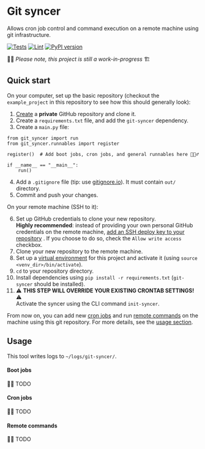 # Git syncer

Allows cron job control and command execution on a remote machine using git
infrastructure.

[![Tests](https://github.com/asaf-kali/git-syncer/actions/workflows/tests.yml/badge.svg)](https://github.com/asaf-kali/git-syncer/actions/workflows/tests.yml)
[![Lint](https://github.com/asaf-kali/git-syncer/actions/workflows/lint.yml/badge.svg)](https://github.com/asaf-kali/git-syncer/actions/workflows/lint.yml)
[![PyPI version](https://badge.fury.io/py/git-syncer.svg)](https://badge.fury.io/py/git-syncer)

👷🏻 *Please note, this project is still a work-in-progress* 🏗️

<h2 id="quick-start">
Quick start
</h2>

On your computer, set up the basic repository
(checkout the `example_project` in this repository to see how this should generally look):

1. [Create](https://github.com/new) a **private** GitHub repository and clone it.
2. Create a `requirements.txt` file, and add the `git-syncer` dependency.
3. Create a `main.py` file:

```python3
from git_syncer import run
from git_syncer.runnables import register

register()  # Add boot jobs, cron jobs, and general runnables here 🏋🏻‍♂️

if __name__ == "__main__":
    run()
```

4. Add a `.gitignore` file (tip: use [gitignore.io](https://www.toptal.com/developers/gitignore)).
   It must contain `out/` directory.
5. Commit and push your changes.

On your remote machine (SSH to it):

6. Set up GitHub credentials to clone your new repository.<br>
   **Highly recommended**: instead of providing your own personal GitHub credentials on the remote machine,
   [add an SSH deploy key to your repository](https://docs.github.com/en/developers/overview/managing-deploy-keys#deploy-keys)
   . If you choose to do so, check the `Allow write access` checkbox.
7. Clone your new repository to the remote machine.
8. Set up a [virtual environment](https://docs.python.org/library/venv.html) for this project and activate it
   (using `source <venv_dir>/bin/activate`).
9. `cd` to your repository directory.
10. Install dependencies using `pip install -r requirements.txt` (`git-syncer` should be installed).
11. ⚠️ **THIS STEP WILL OVERRIDE YOUR EXISTING CRONTAB SETTINGS!** ⚠️<br>
    Activate the syncer using the CLI command `init-syncer`.

From now on, you can add new [cron jobs](#cron-jobs) and run [remote commands](#remote-commands) on the machine using
this git repository. For more details, see the [usage section](#usage).

<h2 id="usage">
Usage
</h2>

This tool writes logs to `~/logs/git-syncer/`.

<h4 id="boot-jobs">
Boot jobs
</h4>

👷🏻 TODO

<h4 id="cron-jobs">
Cron jobs
</h4>

👷🏻 TODO

<h4 id="remote-commands">
Remote commands
</h4>

👷🏻 TODO
